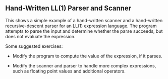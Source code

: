 Hand-Written LL(1) Parser and Scanner
-------------------------------------

This shows a simple example of a hand-written scanner
and a hand-written recursive-descent parser for an LL(1)
expression language.  The program attempts to parse the
input and determine whether the parse succeeds, but
does not evaluate the expression.

Some suggested exercises:
- Modify the program to compute the value of the expression, if it parses.

- Modify the scanner and parser to handle more complex expressions,
such as floating point values and additional operators.

